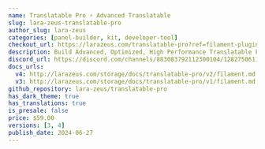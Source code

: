 ```yaml
---
name: Translatable Pro ⚡️ Advanced Translatable
slug: lara-zeus-translatable-pro
author_slug: lara-zeus
categories: [panel-builder, kit, developer-tool]
checkout_url: https://larazeus.com/translatable-pro?ref=filament-plugins#pricing
description: Build Advanced, Optimized, High Performance Translatable For Multi Languages Apps.
discord_url: https://discord.com/channels/883083792112300104/1282750611586154516
docs_urls:
  v4: http://larazeus.com/storage/docs/translatable-pro/v2/filament.md
  v3: http://larazeus.com/storage/docs/translatable-pro/v1/filament.md
github_repository: lara-zeus/translatable-pro
has_dark_theme: true
has_translations: true
is_presale: false
price: $59.00
versions: [3, 4]
publish_date: 2024-06-27
---
```

